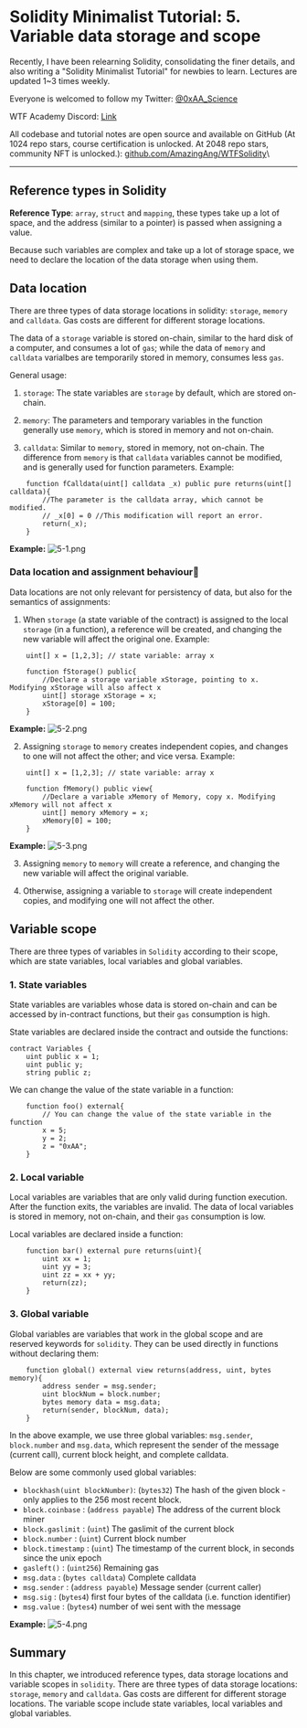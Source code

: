 # Solidity Minimalist Tutorial: 5. Variable data storage and scope

Recently, I have been relearning Solidity, consolidating the finer details, and also writing a "Solidity Minimalist Tutorial" for newbies to learn. Lectures are updated 1~3 times weekly. 

Everyone is welcomed to follow my Twitter: [@0xAA_Science](https://twitter.com/0xAA_Science)

WTF Academy Discord: [Link](https://discord.gg/5akcruXrsk)

All codebase and tutorial notes are open source and available on GitHub (At 1024 repo stars, course certification is unlocked. At 2048 repo stars, community NFT is unlocked.): [github.com/AmazingAng/WTFSolidity](https://github.com/AmazingAng/WTFSolidity)\

-----

## Reference types in Solidity
**Reference Type**: `array`, `struct` and `mapping`, these types take up a lot of space, and the address (similar to a pointer) is passed when assigning a value. 

Because such variables are complex and take up a lot of storage space, we need to declare the location of the data storage when using them.

## Data location
There are three types of data storage locations in solidity: `storage`, `memory` and `calldata`. Gas costs are different for different storage locations. 

The data of a `storage` variable is stored on-chain, similar to the hard disk of a computer, and consumes a lot of `gas`; while the data of `memory` and `calldata` varialbes are temporarily stored in memory, consumes less `gas`. 

General usage:

1. `storage`: The state variables are `storage` by default, which are stored on-chain. 

2. `memory`: The parameters and temporary variables in the function generally use `memory`, which is stored in memory and not on-chain. 

3. `calldata`: Similar to `memory`, stored in memory, not on-chain. The difference from `memory` is that `calldata` variables cannot be modified, and is generally used for function parameters. Example:

```solidity
    function fCalldata(uint[] calldata _x) public pure returns(uint[] calldata){
        //The parameter is the calldata array, which cannot be modified.
        // _x[0] = 0 //This modification will report an error.
        return(_x);
    }
```
**Example:**
![5-1.png](./img/5-1.png)

### Data location and assignment behaviour

Data locations are not only relevant for persistency of data, but also for the semantics of assignments:

1. When `storage` (a state variable of the contract) is assigned to the local `storage` (in a function), a reference will be created, and changing the new variable will affect the original one. Example:
```solidity
    uint[] x = [1,2,3]; // state variable: array x

    function fStorage() public{
        //Declare a storage variable xStorage, pointing to x. Modifying xStorage will also affect x
        uint[] storage xStorage = x;
        xStorage[0] = 100;
    }
```
**Example:**
![5-2.png](./img/5-2.png)

2. Assigning `storage` to `memory` creates independent copies, and changes to one will not affect the other; and vice versa. Example:
```solidity
    uint[] x = [1,2,3]; // state variable: array x
    
    function fMemory() public view{
        //Declare a variable xMemory of Memory, copy x. Modifying xMemory will not affect x
        uint[] memory xMemory = x;
        xMemory[0] = 100;
    }
```
**Example:**
![5-3.png](./img/5-3.png)

3. Assigning `memory` to `memory` will create a reference, and changing the new variable will affect the original variable.

4. Otherwise, assigning a variable to `storage` will create independent copies, and modifying one will not affect the other.

## Variable scope
There are three types of variables in `Solidity` according to their scope, which are state variables, local variables and global variables.
### 1. State variables
State variables are variables whose data is stored on-chain and can be accessed by in-contract functions, but their `gas` consumption is high. 

State variables are declared inside the contract and outside the functions:
```solidity
contract Variables {
    uint public x = 1;
    uint public y;
    string public z;
```

We can change the value of the state variable in a function:

```solidity
    function foo() external{
        // You can change the value of the state variable in the function
        x = 5;
        y = 2;
        z = "0xAA";
    }
```

### 2. Local variable
Local variables are variables that are only valid during function execution. After the function exits, the variables are invalid. The data of local variables is stored in memory, not on-chain, and their `gas` consumption is low. 

Local variables are declared inside a function:
```solidity
    function bar() external pure returns(uint){
        uint xx = 1;
        uint yy = 3;
        uint zz = xx + yy;
        return(zz);
    }
```

### 3. Global variable
Global variables are variables that work in the global scope and are reserved keywords for `solidity`. They can be used directly in functions without declaring them:

```solidity
    function global() external view returns(address, uint, bytes memory){
        address sender = msg.sender;
        uint blockNum = block.number;
        bytes memory data = msg.data;
        return(sender, blockNum, data);
    }
```
In the above example, we use three global variables: `msg.sender`, `block.number` and `msg.data`, which represent the sender of the message (current call), current block height, and complete calldata. 

Below are some commonly used global variables:

- `blockhash(uint blockNumber)`: (`bytes32`)         The hash of the given block - only applies to the 256 most recent block. 
- `block.coinbase`             : (`address payable`) The address of the current block miner
- `block.gaslimit`             : (`uint`)            The gaslimit of the current block
- `block.number`               : (`uint`)            Current block number
- `block.timestamp`            : (`uint`)            The timestamp of the current block, in seconds since the unix epoch
- `gasleft()`                  : (`uint256`)         Remaining gas
- `msg.data`                   : (`bytes calldata`)  Complete calldata
- `msg.sender`                 : (`address payable`) Message sender (current caller)
- `msg.sig`                    : (`bytes4`)          first four bytes of the calldata (i.e. function identifier)
- `msg.value`                  : (`bytes4`)          number of wei sent with the message

**Example:**
![5-4.png](./img/5-4.png)

## Summary
In this chapter, we introduced reference types, data storage locations and variable scopes in `solidity`. There are three types of data storage locations: `storage`, `memory` and `calldata`. Gas costs are different for different storage locations. The variable scope include state variables, local variables and global variables.

